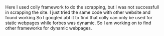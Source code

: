 Here I used colly framework to do the scrapping, but I was not successfull in scrapping the site. I just tried the same code with other website and found working.So I googled abt it to find that colly can only be used for static webpages while forbes was dynamic. So I am working on to find other frameworks for dynamic webpages.

